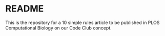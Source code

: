 # README

This is the repository for a 10 simple rules article to be published in PLOS Computational Biology on our Code Club concept.
